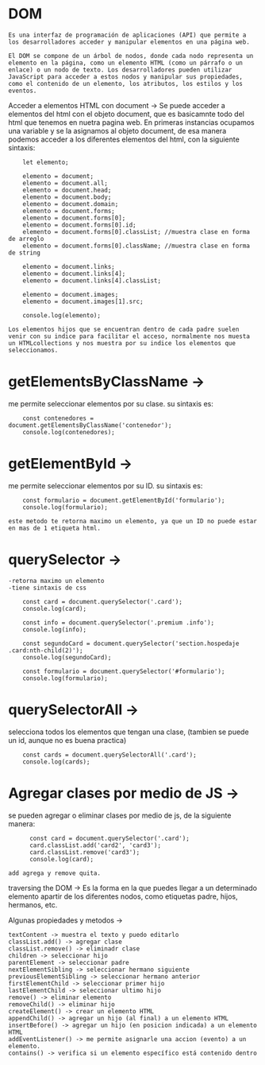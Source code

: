 # DOM 
    Es una interfaz de programación de aplicaciones (API) que permite a los desarrolladores acceder y manipular elementos en una página web.

    El DOM se compone de un árbol de nodos, donde cada nodo representa un elemento en la página, como un elemento HTML (como un párrafo o un enlace) o un nodo de texto. Los desarrolladores pueden utilizar JavaScript para acceder a estos nodos y manipular sus propiedades, como el contenido de un elemento, los atributos, los estilos y los eventos.

Acceder a elementos HTML con document ->
    Se puede acceder a elementos del html con el objeto document, que es basicamnte todo del html que tenemos en nuetra pagina web. En primeras instancias ocupamos una variable y se la asignamos al objeto document, de esa manera podemos acceder a los diferentes elementos del html, con la siguiente sintaxis:

        let elemento;

        elemento = document;
        elemento = document.all;
        elemento = document.head;
        elemento = document.body;
        elemento = document.domain;
        elemento = document.forms;
        elemento = document.forms[0];
        elemento = document.forms[0].id;
        elemento = document.forms[0].classList; //muestra clase en forma de arreglo
        elemento = document.forms[0].className; //muestra clase en forma de string

        elemento = document.links;
        elemento = document.links[4];
        elemento = document.links[4].classList;

        elemento = document.images;
        elemento = document.images[1].src;

        console.log(elemento);

    Los elementos hijos que se encuentran dentro de cada padre suelen venir con su indice para facilitar el acceso, normalmente nos muesta un HTMLcollections y nos muestra por su indice los elementos que seleccionamos.

# getElementsByClassName ->
  me permite seleccionar elementos por su clase. su sintaxis es:
  
        const contenedores = document.getElementsByClassName('contenedor');
        console.log(contenedores);

# getElementById -> 
  me permite seleccionar elementos por su ID. su sintaxis es:
        
        const formulario = document.getElementById('formulario');   
        console.log(formulario);
    
    este metodo te retorna maximo un elemento, ya que un ID no puede estar en mas de 1 etiqueta html.

# querySelector -> 
    -retorna maximo un elemento 
    -tiene sintaxis de css

        const card = document.querySelector('.card');
        console.log(card);

        const info = document.querySelector('.premium .info');
        console.log(info);

        const segundoCard = document.querySelector('section.hospedaje .card:nth-child(2)');
        console.log(segundoCard);

        const formulario = document.querySelector('#formulario');
        console.log(formulario);

# querySelectorAll -> 
  selecciona todos los elementos que tengan una clase, (tambien se puede un id, aunque no es buena practica)

        const cards = document.querySelectorAll('.card');
        console.log(cards);

# Agregar clases por medio de JS ->
  se pueden agregar o eliminar clases por medio de js, de la siguiente manera: 
    
          const card = document.querySelector('.card');
          card.classList.add('card2', 'card3');
          card.classList.remove('card3');
          console.log(card);

    add agrega y remove quita.

traversing the DOM ->
    Es la forma en la que puedes llegar a un determinado elemento apartir de los diferentes nodos, como etiquetas padre, hijos, hermanos, etc.

Algunas propiedades y metodos ->

    textContent -> muestra el texto y puedo editarlo
    classList.add() -> agregar clase
    classList.remove() -> eliminadr clase
    children -> seleccionar hijo 
    parentElement -> seleccionar padre
    nextElementSibling -> seleccionar hermano siguiente
    previousElementSibling -> seleccionar hermano anterior
    firstElementChild -> seleccionar primer hijo
    lastElementChild -> seleccionar ultimo hijo
    remove() -> eliminar elemento
    removeChild() -> eliminar hijo
    createElement() -> crear un elemento HTML
    appendChild() -> agregar un hijo (al final) a un elemento HTML
    insertBefore() -> agregar un hijo (en posicion indicada) a un elemento HTML
    addEventListener() -> me permite asignarle una accion (evento) a un elemento.
    contains() -> verifica si un elemento específico está contenido dentro
